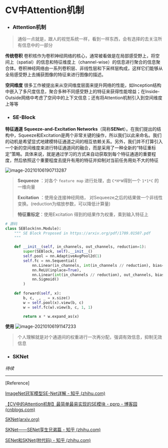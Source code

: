 <head><style type="text/css">h1:first-child {display:none;}</style></head>

# CV中Attention机制

- ### Attention机制

> 通俗一点就是，跟人的视觉系统一样，看到一样东西，会有选择的去关注所有信息中的一部分

**传统卷积**
卷积核作为卷积神经网络的核心，通常被看做是在局部感受野上，将空间上（spatial）的信息和特征维度上（channel-wise）的信息进行聚合的信息聚合体。卷积神经网络由一系列卷积层、非线性层和下采样层构成，这样它们能够从全局感受野上去捕获图像的特征来进行图像的描述。

**空间维度**
很多工作被提出来从空间维度层面来提升网络的性能，如Inception结构中嵌入了多尺度信息，聚合多种不同感受野上的特征来获得性能增益；在Inside-Outside网络中考虑了空间中的上下文信息；还有将Attention机制引入到空间维度上等等

- ### SE-Block

**特征通道**
**Squeeze-and-Excitation Networks**（简称**SENet**）。在我们提出的结构中，Squeeze和Excitation是两个非常关键的操作，所以我们以此来命名。我们的动机是希望显式地建模特征通道之间的相互依赖关系。另外，我们并不打算引入一个新的空间维度来进行特征通道间的融合，而是采用了一种全新的“特征重标定”策略。具体来说，就是通过学习的方式来自动获取到每个特征通道的重要程度，然后依照这个重要程度去提升有用的特征并抑制对当前任务用处不大的特征

![image-20210106190713287](https://cdn.jsdelivr.net/npm/lblbk-picgo@latest/work/20210106190713.png)

> **Sequeeze** ：对各个 `feature map` 进行处理，由 `C*H*W`得到一个 `1*1*C` 的一维向量
>
> **Excitation** ：使用全连接神经网络， 对Sequeeze之后的结果做一个非线性变换。(reduction为缩放参数，可以降低计算量)
>
> **特征重标定**：使用Excitation 得到的结果作为权重，乘到输入特征上

```python
# 源码
class SEBlock(nn.Module):
    """ SE Block Proposed in https://arxiv.org/pdf/1709.01507.pdf 
    """

    def __init__(self, in_channels, out_channels, reduction=1):
        super(SEBlock, self).__init__()
        self.pool = nn.AdaptiveAvgPool2d(1)
        self.fc = nn.Sequential(
            nn.Linear(in_channels, int(in_channels // reduction), bias=False),
            nn.ReLU(inplace=True),
            nn.Linear(int(in_channels // reduction), out_channels, bias=False),
            nn.Sigmoid()
        )
    
    def forward(self, x):
        b, c, _, _ = x.size()
        w = self.pool(x).view(b, c)
        w = self.fc(w).view(b, c, 1, 1)

        return x * w.expand_as(x)
```

**使用**
![image-20210106191147233](https://cdn.jsdelivr.net/npm/lblbk-picgo@latest/work/20210106191147.png)

> 个人理解就是对个通道间的权重进行一次再分配，强调有效信息，抑制无效信息

- ### SKNet

*待续*

***

[Reference]

[ImageNet冠军模型SE-Net详解 - 知乎 (zhihu.com)](https://zhuanlan.zhihu.com/p/32733549)

[【CV中的Attention机制】最简单最易实现的SE模块 - pprp - 博客园 (cnblogs.com)](https://www.cnblogs.com/pprp/p/12128520.html)

[SKNet(arxiv.org)](https://arxiv.org/pdf/1903.06586.pdf)

[SKNet——SENet孪生兄弟篇 - 知乎 (zhihu.com)](https://zhuanlan.zhihu.com/p/59690223)

[SENet和SKNet(附代码) - 知乎 (zhihu.com)](https://zhuanlan.zhihu.com/p/76033612)